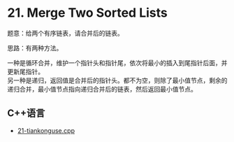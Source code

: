 # 21. Merge Two Sorted Lists


题意：给两个有序链表，请合并后的链表。  


思路：有两种方法。

一种是循环合并，维护一个指针头和指针尾，依次将最小的插入到尾指针后面，并更新尾指针。  
另一种是递归，返回值是合并后的指针头。都不为空，则除了最小值节点，剩余的递归合并，最小值节点指向递归合并后的链表，然后返回最小值节点。  


## C++语言  


* [21-tiankonguse.cpp](./21-tiankonguse.cpp)

